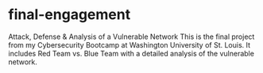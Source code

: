 # final-engagement
Attack, Defense &amp; Analysis of a Vulnerable Network
This is the final project from my Cybersecurity Bootcamp at Washington University of St. Louis. It includes Red Team vs. Blue Team with a detailed analysis of the vulnerable network.
